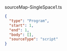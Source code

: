 sourceMap-SingleSpace1.ts
```json
{
  "type": "Program",
  "start": 1,
  "end": 1,
  "body": [],
  "sourceType": "script"
}
```
